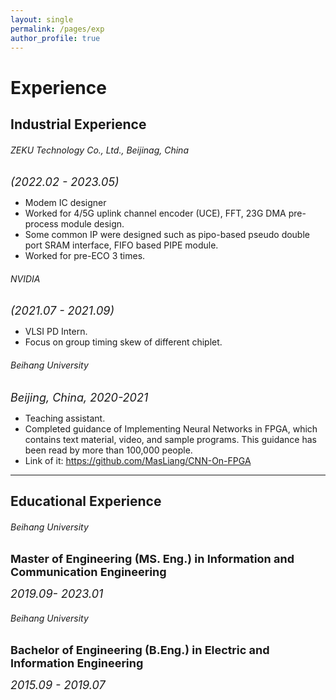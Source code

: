 ```yaml
---
layout: single
permalink: /pages/exp
author_profile: true
---
```


# Experience

## Industrial Experience 

###### ZEKU Technology Co., Ltd., Beijinag, China
*<font size=4>(2022.02 - 2023.05) </font>* 
- Modem IC designer
- Worked for 4/5G uplink channel encoder (UCE), FFT, 23G DMA pre-process module design. 
- Some common IP were designed such as pipo-based pseudo double port SRAM interface, FIFO based PIPE module. 
- Worked for pre-ECO 3 times. 

###### NVIDIA 
*<font size=4>(2021.07 - 2021.09) </font>*
- VLSI PD Intern.
- Focus on group timing skew of different chiplet. 

###### Beihang University
*<font size=4>Beijing, China, 2020-2021 </font>* 

- Teaching assistant.
- Completed guidance of Implementing Neural Networks in FPGA, which contains text material, video, and sample programs. This guidance has been read by more than 100,000 people.
- Link of it: https://github.com/MasLiang/CNN-On-FPGA

___

##  Educational Experience 

###### Beihang University

**<font size=4>Master of Engineering (MS. Eng.) in Information and Communication Engineering</font>**

*<font size=4>2019.09- 2023.01</font>* 

###### Beihang University

**<font size=4>Bachelor of Engineering (B.Eng.) in Electric and Information Engineering</font>**

*<font size=4>2015.09 - 2019.07</font>* 
